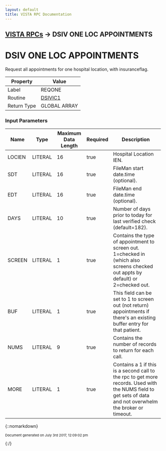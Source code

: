 ```yaml
---
layout: default
title: VISTA RPC Documentation
---
```


## [VISTA RPCs](TableOfContents) &#8594; DSIV ONE LOC APPOINTMENTS
# DSIV ONE LOC APPOINTMENTS

Request all appointments for one hospital location, with insuranceflag.

Property | Value
--- | ---
Label | REQONE
Routine | [DSIVIC1](http://code.osehra.org/dox/Routine_DSIVIC1_source.html)
Return Type | GLOBAL ARRAY


### Input Parameters

Name | Type | Maximum Data Length | Required | Description
--- | --- | --- | --- | ---
LOCIEN | LITERAL | 16 | true | Hospital Location IEN.
SDT | LITERAL | 16 | true | FileMan start date.time (optional).
EDT | LITERAL | 16 | true | FileMan end date.time (optional).
DAYS | LITERAL | 10 | true | Number of days prior to today for last verified check (default&#x3D;182).
SCREEN | LITERAL | 1 | true | Contains the type of appointment to screen out.  1&#x3D;checked in (which also screens checked out appts by default) or 2&#x3D;checked out.
BUF | LITERAL | 1 | true | This field can be set to 1 to screen out (not return) appointments if there&#x27;s an existing buffer entry for that patient.
NUMS | LITERAL | 9 | true | Contains the number of records to return for each call.
MORE | LITERAL | 1 | true | Contains a 1 if this is a second call to the rpc to get more records.  Used with the NUMS field to get sets of data and not overwhelm the broker or timeout.



{::nomarkdown} <br/><p style="font-size: 11px">Document generated on July 3rd 2017, 12:09:02 pm</p>{:/}